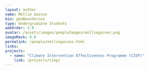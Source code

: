 ```yaml
---
layout: author
name: Mollie Gaines
bio: geoBoundaries
type: Undergraduate Students
webOrder: 5.0
avatar: /assets/images/peopleImages/molliegaines.png
imageMask: 0.0
permalink: /people/molliegaines.html 
links:
projects:
  - name: "Climate Intervention Effectiveness Programme (CIEP)"
    link: /projects/ciep/
---
```

